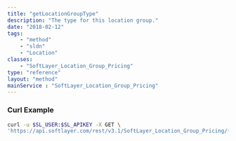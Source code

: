 ```yaml
---
title: "getLocationGroupType"
description: "The type for this location group."
date: "2018-02-12"
tags:
    - "method"
    - "sldn"
    - "Location"
classes:
    - "SoftLayer_Location_Group_Pricing"
type: "reference"
layout: "method"
mainService : "SoftLayer_Location_Group_Pricing"
---
```


### Curl Example
```bash
curl -u $SL_USER:$SL_APIKEY -X GET \
'https://api.softlayer.com/rest/v3.1/SoftLayer_Location_Group_Pricing/{SoftLayer_Location_Group_PricingID}/getLocationGroupType'
```
